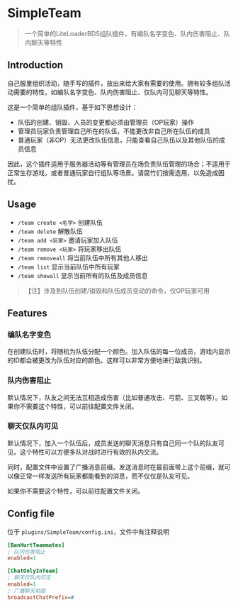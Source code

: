 # SimpleTeam

> 一个简单的LiteLoaderBDS组队插件，有编队名字变色、队内伤害阻止、队内聊天等特性

## Introduction

自己服里组织活动，随手写的插件，放出来给大家有需要的使用。拥有较多组队活动需要的特性，如编队名字变色、队内伤害阻止、仅队内可见聊天等特性。

这是一个简单的组队插件，基于如下思想设计：

- 队伍的创建、销毁、人员的变更都必须由管理员（OP玩家）操作
- 管理员玩家负责管理自己所在的队伍，不能更改非自己所在队伍的成员
- 普通玩家（非OP）无法更改队伍信息，只能查看自己队伍以及其他队伍的成员信息

因此，这个插件适用于服务器活动等有管理员在场负责队伍管理的场合；不适用于正常生存游戏，或者普通玩家自行组队等场景。请腐竹们按需选用，以免造成困扰。

## Usage

- `/team create <名字>`     创建队伍
- `/team delete`     解散队伍
- `/team add <玩家>`     邀请玩家加入队伍
- `/team remove <玩家>`     将玩家移出队伍
- `/team removeall`     将当前队伍中所有其他人移出
- `/team list`     显示当前队伍中所有玩家
- `/team showall`     显示当前所有的队伍及成员信息

> 【注】涉及到队伍创建/销毁和队伍成员变动的命令，仅OP玩家可用

## Features

### 编队名字变色

在创建队伍时，将随机为队伍分配一个颜色。加入队伍的每一位成员，游戏内显示的ID都会被更改为队伍对应的颜色。这样可以非常方便地进行敌我识别。

### 队内伤害阻止

默认情况下，队友之间无法互相造成伤害（比如普通攻击、弓箭、三叉戟等）。如果你不需要这个特性，可以前往配置文件关闭。

### 聊天仅队内可见

默认情况下，加入一个队伍后，成员发送的聊天消息只有自己同一个队的队友可见。这个特性可以方便多队对战时进行有效的队内交流。

同时，配置文件中设置了广播消息前缀。发送消息时在最前面带上这个前缀，就可以像正常一样发送所有玩家都能看到的消息，而不仅仅是队友可见。

如果你不需要这个特性，可以前往配置文件关闭。

## Config file

位于 `plugins/SimpleTeam/config.ini`，文件中有注释说明

```ini
[BanHurtTeammates]
; 队内伤害阻止
enabled=1

[ChatOnlyInTeam]
; 聊天仅队内可见
enabled=1
; 广播聊天前缀
broadcastChatPrefix=#
```

